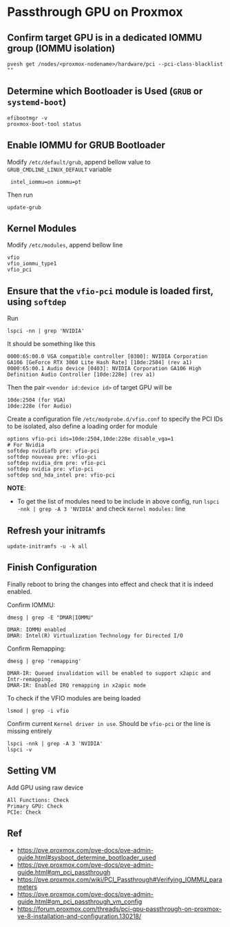 # Passthrough GPU on Proxmox

## Confirm target GPU is in a dedicated IOMMU group (IOMMU isolation)

    pvesh get /nodes/<proxmox-nodename>/hardware/pci --pci-class-blacklist ""

## Determine which Bootloader is Used (`GRUB` or `systemd-boot`)

    efibootmgr -v
    proxmox-boot-tool status

## Enable IOMMU for GRUB Bootloader

Modify `/etc/default/grub`, append bellow value to `GRUB_CMDLINE_LINUX_DEFAULT` variable

     intel_iommu=on iommu=pt

Then run

    update-grub

## Kernel Modules
Modify `/etc/modules`, append bellow line

    vfio
    vfio_iommu_type1
    vfio_pci

## Ensure that the `vfio-pci` module is loaded first, using `softdep`
Run

    lspci -nn | grep 'NVIDIA'

It should be something like this

    0000:65:00.0 VGA compatible controller [0300]: NVIDIA Corporation GA106 [GeForce RTX 3060 Lite Hash Rate] [10de:2504] (rev a1)
    0000:65:00.1 Audio device [0403]: NVIDIA Corporation GA106 High Definition Audio Controller [10de:228e] (rev a1)

Then the pair `<vendor id:device id>` of target GPU will be

    10de:2504 (for VGA)
    10de:228e (for Audio)

Create a configuration file `/etc/modprobe.d/vfio.conf` to specify the PCI IDs to be isolated, also define a loading order for module

    options vfio-pci ids=10de:2504,10de:228e disable_vga=1
    # For Nvidia
    softdep nvidiafb pre: vfio-pci
    softdep nouveau pre: vfio-pci
    softdep nvidia_drm pre: vfio-pci
    softdep nvidia pre: vfio-pci
    softdep snd_hda_intel pre: vfio-pci

**NOTE**:
- To get the list of modules need to be include in above config, run `lspci -nnk | grep -A 3 'NVIDIA'` and check `Kernel modules:` line

## Refresh your initramfs

    update-initramfs -u -k all

## Finish Configuration
Finally reboot to bring the changes into effect and check that it is indeed enabled.

Confirm IOMMU:

    dmesg | grep -E "DMAR|IOMMU"

    DMAR: IOMMU enabled
    DMAR: Intel(R) Virtualization Technology for Directed I/O

Confirm Remapping:

    dmesg | grep 'remapping'

    DMAR-IR: Queued invalidation will be enabled to support x2apic and Intr-remapping.
    DMAR-IR: Enabled IRQ remapping in x2apic mode

To check if the VFIO modules are being loaded

    lsmod | grep -i vfio

Confirm current `Kernel driver in use`. Should be `vfio-pci` or the line is missing entirely

    lspci -nnk | grep -A 3 'NVIDIA'
    lspci -v

## Setting VM

Add GPU using raw device 

    All Functions: Check
    Primary GPU: Check
    PCIe: Check

## Ref
- https://pve.proxmox.com/pve-docs/pve-admin-guide.html#sysboot_determine_bootloader_used
- https://pve.proxmox.com/pve-docs/pve-admin-guide.html#qm_pci_passthrough
- https://pve.proxmox.com/wiki/PCI_Passthrough#Verifying_IOMMU_parameters
- https://pve.proxmox.com/pve-docs/pve-admin-guide.html#qm_pci_passthrough_vm_config
- https://forum.proxmox.com/threads/pci-gpu-passthrough-on-proxmox-ve-8-installation-and-configuration.130218/